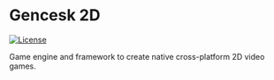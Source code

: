 # Gencesk 2D
[![License](https://img.shields.io/github/license/TobiasBriones/gencesk-2d)](https://github.com/TobiasBriones/gencesk-2d/blob/master/LICENSE)

Game engine and framework to create native cross-platform 2D video games.

